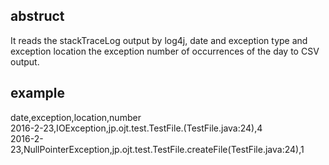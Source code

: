 ## abstruct
It reads the stackTraceLog output by log4j, date and exception type and exception location the exception number of occurrences of the day to CSV output.

## example
date,exception,location,number  
2016-2-23,IOException,jp.ojt.test.TestFile.<init>(TestFile.java:24),4  
2016-2-23,NullPointerException,jp.ojt.test.TestFile.createFile(TestFile.java:24),1
